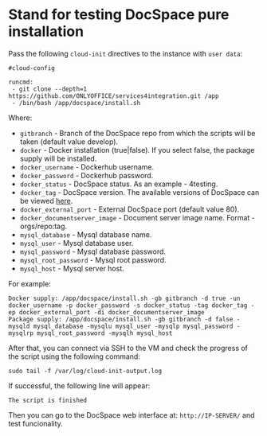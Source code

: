 # Stand for testing DocSpace pure installation

Pass the following `cloud-init` directives to the instance with `user data`:
```
#cloud-config

runcmd:
 - git clone --depth=1 https://github.com/ONLYOFFICE/services4integration.git /app
 - /bin/bash /app/docspace/install.sh 
```

Where:
 - `gitbranch` - Branch of the DocSpace repo from which the scripts will be taken (default value develop).
 - `docker` - Docker installation (true|false). If you select false, the package supply will be installed.
 - `docker_username` - Dockerhub username.
 - `docker_password` - Dockerhub password.
 - `docker_status` - DocSpace status. As an example - 4testing.
 - `docker_tag` - DocSpace version. The available versions of DocSpace can be viewed [here](https://https://hub.docker.com/repository/docker/onlyoffice/4testing-docspace-proxy/tags).
 - `docker_external_port` - External DocSpace port (default value 80).
 - `docker_documentserver_image` - Document server image name. Format - orgs/repo:tag.
 - `mysql_database` - Mysql database name.
 - `mysql_user` - Mysql database user.
 - `mysql_password` - Mysql database password.
 - `mysql_root_password` - Mysql root password.
 - `mysql_host` - Mysql server host.

For example:
```
Docker supply: /app/docspace/install.sh -gb gitbranch -d true -un docker_username -p docker_password -s docker_status -tag docker_tag -ep docker_external_port -di docker_documentserver_image 
Package supply: /app/docspace/install.sh -gb gitbranch -d false -mysqld mysql_database -mysqlu mysql_user -mysqlp mysql_password -mysqlrp mysql_root_password -mysqlh mysql_host
```

After that, you can connect via SSH to the VM and check the progress of the script using the following command:
```
sudo tail -f /var/log/cloud-init-output.log
```

If successful, the following line will appear:
``` 
The script is finished
```
Then you can go to the DocSpace web interface at: `http://IP-SERVER/` and test funcionality.
